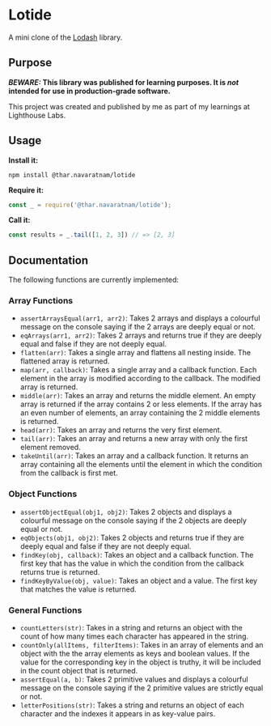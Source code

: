 # Lotide

A mini clone of the [Lodash](https://lodash.com) library.

## Purpose

**_BEWARE:_ This library was published for learning purposes. It is _not_ intended for use in production-grade software.**

This project was created and published by me as part of my learnings at Lighthouse Labs. 

## Usage

**Install it:**

`npm install @thar.navaratnam/lotide`

**Require it:**

```js
const _ = require('@thar.navaratnam/lotide');
```

**Call it:**

```js
const results = _.tail([1, 2, 3]) // => [2, 3]
```

## Documentation

The following functions are currently implemented:

### Array Functions

* `assertArraysEqual(arr1, arr2)`: Takes 2 arrays and displays a colourful message on the console saying if the 2 arrays are deeply equal or not.
* `eqArrays(arr1, arr2)`: Takes 2 arrays and returns true if they are deeply equal and false if they are not deeply equal. 
* `flatten(arr)`: Takes a single array and flattens all nesting inside. The flattened array is returned.  
* `map(arr, callback)`: Takes a single array and a callback function. Each element in the array is modified according to the callback. The modified array is returned. 
* `middle(arr)`: Takes an array and returns the middle element. An empty array is returned if the array contains 2 or less elements. If the array has an even number of elements, an array containing the 2 middle elements is returned. 
* `head(arr)`: Takes an array and returns the very first element.  
* `tail(arr)`: Takes an array and returns a new array with only the first element removed. 
* `takeUntil(arr)`: Takes an array and a callback function. It returns an array containing all the elements until the element in which the condition from the callback is first met. 

### Object Functions

* `assertObjectEqual(obj1, obj2)`: Takes 2 objects and displays a colourful message on the console saying if the 2 objects are deeply equal or not.
* `eqObjects(obj1, obj2)`: Takes 2 objects and returns true if they are deeply equal and false if they are not deeply equal. 
* `findKey(obj, callback)`: Takes an object and a callback function. The first key that has the value in which the condition from the callback returns true is returned. 
* `findKeyByValue(obj, value)`: Takes an object and a value. The first key that matches the value is returned. 

### General Functions
* `countLetters(str)`: Takes in a string and returns an object with the count of how many times each character has appeared in the string. 
* `countOnly(allItems, filterItems)`: Takes in an array of elements and an object with the the array elements as keys and boolean values. If the value for the corresponding key in the object is truthy, it will be included in the count object that is returned.  
* `assertEqual(a, b)`:  Takes 2 primitive values and displays a colourful message on the console saying if the 2 primitive values are strictly equal or not.
* `letterPositions(str)`: Takes a string and returns an object of each character and the indexes it appears in as key-value pairs.  








